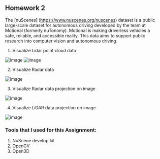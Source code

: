 ## Homework 2

The [nuScenes] (https://www.nuscenes.org/nuscenes) dataset is a public large-scale dataset for autonomous driving developed by the team at Motional (formerly nuTonomy). Motional is making driverless vehicles a safe, reliable, and accessible reality. This data aims to support public research into computer vision and autonomous driving.


1. Visualize Lidar point cloud data

![image](https://user-images.githubusercontent.com/79803663/154904700-3d7bd0d2-ab8d-42e3-af72-2f409a1ea64e.png)
![image](https://user-images.githubusercontent.com/79803663/154904770-c80cd078-73c2-445a-bc38-dbd20e6e56fc.png)


2. Visualize Radar data

![image](https://user-images.githubusercontent.com/79803663/154904800-e1178771-6df0-40b5-a0e1-97e2b9949f04.png)

3. Visualize Radar data projection on image

![image](https://user-images.githubusercontent.com/79803663/154904926-66f7e731-d21c-428b-9e17-9e1fde592e56.png)


4. Visualize LiDAR data projection on image

![image](https://user-images.githubusercontent.com/79803663/154905011-75caf915-e3dd-4a43-a808-0de12b576fb4.png)



### Tools that I used for this Assignment:
1. NuScene develop kit
2. OpenCV
3. Open3D
